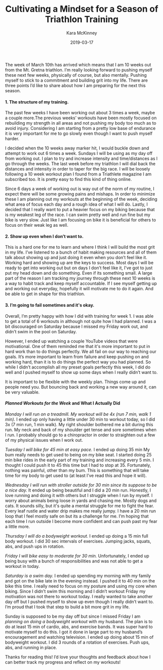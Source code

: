 ﻿---
layout: post
title: Cultivating a Mindset for a Season of Triathlon Training
date: 2019-03-17
author: Kara McKinney
page: post-single
description: I share three points on how I am preparing for the next this season of training for a triathlon. Review of my workouts from week 1.
featured-image: running-legs.jpg
featured-image-alt: someone running just the legs
categories: [triathlon]
comments: true
---

The week of March 10th has arrived which means that I am 10 weeks out from the Mt. Gretna triathlon. I’m really looking forward to pushing myself these next few weeks, physically of course, but also mentally. Pushing myself to stick to a commitment and building grit into my life. There are three points I’d like to share about how I am preparing for the next this season.


####  1. The structure of my training.



The past few weeks I have been working out about 3 times a week, maybe a couple more.The previous weeks’ workouts have been mostly focused on rebuilding my strength in all areas and not pushing my body too much as to avoid injury. Considering I am starting from a pretty low base of endurance it is very important for me to go slowly even though I want to push myself harder.  

I decided when the 10 weeks away marker hit, I would buckle down and attempt to work out 6 times a week. Sundays I will be using as my day off from working out. I plan to try and increase intensity and time/distances as I go through the weeks. The last week before my triathlon I will dial back the distances and intensity in order to taper for the big race. I will be loosely following a 10 week workout plan I found from a Triathlete magazine I am subscribed too. It is pretty easy to find this kind of thing online.  

Since 6 days a week of working out is way out of the norm of my routine, I expect there will be some growing pains and mishaps. In order to minimize these I am planning out my workouts at the beginning of the week, deciding what area of focus each day and a rough idea of what I will do. Lastly, I decided that I really want to put a heavier focus on my biking because that is my weakest leg of the race. I can swim pretty well and run fine but my bike is very slow. Just like I am focusing on bike it is beneficial for others to focus on their weak leg as well.



#### 2. Show up even when I don’t want to.  


This is a hard one for me to learn and where I think I will build the most grit in my life. I’ve listened to a bunch of habit making resources and all of them talk about showing up and just doing it even when you don’t feel like it. Working hard and showing up are the keys to success. Most days I will be ready to get into working out but on days I don’t feel like it, I’ve got to just put my head down and do something. Even if its something small. A large part of the reason I am tracking my journey through these next 10 weeks is a way to habit track and keep myself accountable. If I see myself getting up and working out everyday, hopefully it will motivate me to do it again. And be able to get in shape for this triathlon.  



#### 3. I’m going to fail sometimes and it's okay.  


Overall, I’m pretty happy with how I did with training for week 1. I was able to get a total of 6 workouts in although not quite how I had planned. I was a bit discouraged on Saturday because I missed my Friday work out, and didn’t swim in the pool on Saturday.  

However, I ended up watching a couple YouTube videos that were motivational. One of them reminded me that it's more important to put in hard work than to do things perfectly. We all fail on our way to reaching our goals. It’s more important to learn from failure and keep pushing on and working hard, than it is to do things the perfect way you had planned. So while I didn’t accomplish all my preset goals perfectly this week, I did do well and I pushed myself to show up some days when I really didn’t want to.  

It is important to be flexible with the weekly plan. Things come up and people need you. But bouncing back and working a new way around it, can be very valuable.  

#### *Planned Workouts for the Week* and What I Actually Did  

*Monday I will run on a treadmill. My workout will be 4x (run 7 min, walk 1 min).* I ended up only having a little under 30 min to workout today, so I did 3x (7 min run, 1 min walk). My right shoulder bothered me a bit during this run. My neck and back of my shoulder get tense and sore sometimes when I run. I probably should go to a chiropractor in order to straighten out a few of my physical issues when I work out.  

*Tuesday I will bike for 45 min at easy pace.* I ended up doing 35 min My bum really needs to get used to being on my bike seat. I started doing 25 min bike rides in the early part of my training and increasing every 5 min. I thought I could push it to 45 this time but I had to stop at 35. Fortunately, nothing was painful, other than my bum. This is something that will take time for my body to get used to (at least I’ve read this and hope it will).

*Wednesday I will run with stroller outside for 30 min since its suppose to be a nice day.* It ended up being beautiful and I did a 20 min run. Honestly, I love running and doing it with others but I struggle when I run by myself. I worry about animals being loose in yards and chasing me. Mostly dogs and cats. It sounds silly, but it's quite a mental struggle for me to fight the fear. Every leaf rustle and water drip makes me really jumpy. I have a 20 min run loop that I feel mostly safe on but its a challenge for me. I’m hoping that each time I run outside I become more confident and can push past my fear a little more.  

*Thursday I will do a bodyweight workout.* I ended up doing a 15 min full body workout. I did 30 sec intervals of exercises. Jumping jacks, squats, abs, and push ups in rotation.  

*Friday I will bike easy to moderate for 30 min.* Unfortunately, I ended up being busy with a bunch of responsibilities and was not able to get a workout in today.  

*Saturday is a swim day.* I ended up spending my morning with my family and got on the bike late in the evening instead. I pushed it to 40 min on the bike this time. I really need to focus on my posture and using my core when biking. Since I didn’t swim this morning and I didn’t workout Friday my motivation was not there to workout today. I really wanted to take another day off but I pushed myself to show up even though I really didn’t want to. I’m proud that I took that step to build a bit more grit in my life.  

Sunday is supposed to be my day off but since I missed Friday I am *planning on doing a bodyweight workout* with my husband. The plan is to do at least 15 min of cardio, abs, and exercise bands. It was super hard to motivate myself to do this. I got it done in large part to my husband’s encouragement and watching television. I ended up doing about 15 min of bodyweight workout. I did 3 rounds of a rotation of exercises. Push ups, abs, and running in place.  

Thanks for reading this! I’d love your thoughts and feedback about how I can better track my progress and reflect on my workouts!